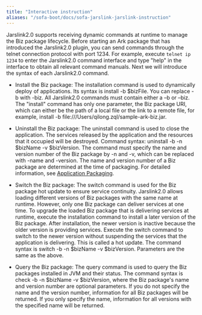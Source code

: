 ```yaml
---
title: "Interactive instruction"
aliases: "/sofa-boot/docs/sofa-jarslink-jarslink-instruction"
---
```


Jarslink2.0 supports receiving dynamic commands at runtime to manage the Biz package lifecycle. Before starting an Ark package that has introduced the Jarslink2.0 plugin, you can send commands through the telnet connection protocol with port 1234. For example, execute `telnet ip 1234` to enter the Jarslink2.0 command interface and type "help" in the interface to obtain all relevant command manuals. Next we will introduce the syntax of each Jarslink2.0 command.

+ Install the Biz package:  The installation command is used to dynamically deploy of applications. Its syntax is install -b $bizFile. You can replace -b with -biz. All Jarslink2.0 commands must contain either a –b or –biz. The "install" command has only one parameter, the Biz package URI, which can either be the path of a local file or the link to a remote file, for example, install -b file:///Users/qilong.zql/sample-ark-biz.jar. 


+ Uninstall the Biz package: The uninstall command is used to close the application. The services released by the application and the resources that it occupied will be destroyed. Command syntax: uninstall -b -n $bizName -v $bizVersion. The command must specify the name and version number of the Biz package by -n and -v, which can be replaced with -name and -version. The name and version number of a Biz package are determined at the time of packaging. For detailed information, see [Application Packaging](../sofa-jarslink-jarslink-repackage).


+ Switch the Biz package: The switch command is used for the Biz package hot update to ensure service continuity. Jarslink2.0 allows loading different versions of Biz packages with the same name at runtime. However, only one Biz package can deliver services at one time. To upgrade the loaded Biz package that is delivering services at runtime, execute the installation command to install a later version of the Biz package. After installation, the newer version is inactive because the older version is providing services. Execute the switch command to switch to the newer version without suspending the services that the application is delivering. This is called a hot update. The command syntax is switch -b -n $bizName -v $bizVersion. Parameters are the same as the above.


+ Query the Biz package: The query command is used to query the Biz packages installed in JVM and their status. The command syntax is check -b -n $bizName -v $bizVersion, where the Biz package's name and version number are optional parameters. If you do not specify the name and the version number, information for all Biz packages will be returned. If you only specify the name, information for all versions with the specified name will be returned.
